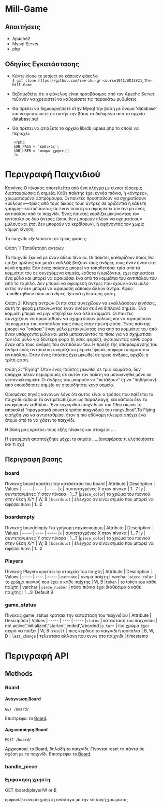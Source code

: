 
# Mill-Game

## Απαιτήσεις

* Apache2
* Mysql Server
* php

## Οδηγίες Εγκατάστασης

 * Κάντε clone το project σε κάποιον φάκελο <br/>
  `$ git clone https://github.com/iee-ihu-gr-course1941/ADISE21_The-Mill-Game`

 * Βεβαιωθείτε ότι ο φάκελος είναι προσβάσιμος από τον Apache Server. πιθανόν να χρειαστεί να καθορίσετε τις παρακάτω ρυθμίσεις.

 * Θα πρέπει να δημιουργήσετε στην Mysql την βάση με όνομα 'database' και να φορτώσετε σε αυτήν την βάση τα δεδομένα από το αρχείο database.sql

 * Θα πρέπει να φτιάξετε το αρχείο lib/db_upass.php το οποίο να περιέχει:
```
    <?php
	$DB_PASS = 'κωδικός';
	$DB_USER = 'όνομα χρήστη';
    ?>
```

# Περιγραφή Παιχνιδιού

Κανόνες
Ο πίνακας αποτελείται από ένα πλέγμα με είκοσι τέσσερις διασταυρώσεις ή σημεία. Κάθε παίκτης έχει εννέα πιόνια, ή «άντρες», χρωματισμένα ασπρόμαυρα. Οι παίκτες προσπαθούν να σχηματίσουν «μύλους»—τρεις από τους δικούς τους άντρες σε οριζόντια ή κάθετη γραμμή—επιτρέποντας σε έναν παίκτη να αφαιρέσει τον άντρα ενός αντιπάλου από το παιχνίδι. Ένας παίκτης κερδίζει μειώνοντας τον αντίπαλο σε δύο άντρες (όπου δεν μπορούν πλέον να σχηματίσουν μύλους και έτσι δεν μπορούν να κερδίσουν), ή αφήνοντάς τον χωρίς νόμιμη κίνηση.

Το παιχνίδι εξελίσσεται σε τρεις φάσεις:

Φάση 1: Τοποθέτηση αντρών

Το παιχνίδι ξεκινά με έναν άδειο πίνακα. Οι παίκτες καθορίζουν ποιος θα παίξει πρώτος και μετά εναλλάξ βάζουν τους άνδρες τους έναν έναν στα κενά σημεία. Εάν ένας παίκτης μπορεί να τοποθετήσει τρία από τα κομμάτια του σε συνεχόμενα σημεία, κάθετα ή οριζόντια, έχει σχηματίσει ένα μύλο και μπορεί να αφαιρέσει ένα από τα κομμάτια του αντιπάλου του από το ταμπλό. Δεν μπορεί να αφαίρεση άντρες που έχουν κάνει μύλο εκτός αν δεν μπορεί να αφαίρεση κάποιον άλλον άντρα. Αφού τοποθετηθούν όλοι οι άνδρες, ξεκινά η δεύτερη φάση.

Φάση 2: Κίνηση αντρών
Οι παίκτες συνεχίζουν να εναλλάσσουν κινήσεις, αυτή τη φορά μετακινώντας έναν άνδρα σε ένα διπλανό σημείο. Ένα κομμάτι μπορεί να μην «πηδήξει» ένα άλλο κομμάτι. Οι παίκτες συνεχίζουν να προσπαθούν να σχηματίσουν μύλους και να αφαιρέσουν τα κομμάτια του αντιπάλου τους όπως στην πρώτη φάση. Ένας παίκτης μπορεί να "σπάσει" έναν μύλο μετακινώντας ένα από τα κομμάτια του από έναν υπάρχοντα μύλο και μετά μετακινώντας το πίσω για να σχηματίσει τον ίδιο μύλο για δεύτερη φορά (ή όσες φορές), αφαιρώντας κάθε φορά έναν από τους άνδρες του αντιπάλου του. Η πράξη της απομάκρυνσης του άνδρα ενός αντιπάλου ονομάζεται μερικές φορές «σφυροκόπημα» του αντιπάλου. Όταν ένας παίκτης έχει μειωθεί σε τρεις άνδρες, αρχίζει η τρίτη φάση.

Φάση 3: "Flying"
Όταν ένας παίκτης μειωθεί σε τρία κομμάτια, δεν υπάρχει πλέον περιορισμός σε αυτόν τον παίκτη να μετακινηθεί μόνο σε γειτονικά σημεία: Οι άνδρες του μπορούν να "πετάξουν" (ή να "πηδήσουν) από οποιοδήποτε σημείο σε οποιοδήποτε κενό σημείο.

Ορισμένες πηγές κανόνων λένε ότι αυτός είναι ο τρόπος που παίζεται το παιχνίδι κάποιοι το αντιμετωπίζουν ως παραλλαγή, και κάποιοι δεν το αναφέρουν καθόλου. Ένα εγχειρίδιο παιχνιδιών του 19ου αιώνα το αποκαλεί "πραγματικά ρουστίκ τρόπο παιχνιδιού του παιχνιδιού".Το Flying εισήχθη για να αντισταθμίσει όταν η πιο αδύναμη πλευρά απέχει ένα άτομο από το να χάσει το παιχνίδι.


Η βάση μας κρατάει τους εξής πίνακες και στοιχεία ....

Η εφαρμογή απαπτύχθηκε μέχρι το σημείο .....(αναφέρετε τι υλοποιήσατε και τι όχι)

## Περιγραφη βασης
### board
Πίνακας board κρατάει την κατάσταση του board 
| Attribute | Description | Values
| ----- | ---- | -----
|`x` | συντεταγμένες Χ στον πίνακα | 1...7
|`y` | συντεταγμένες Υ στον πίνακα | 1...7
|`piece_color`| το χρώμα του πιονιού στην θέση Χ/Υ | W, B
| `boardslot` | έλεγχος αν είναι σημείο που μπορεί να αφήσει πιόνι | 1...0
### boardempty
Πίνακας boardempty Για γρήγορη αρχικοποίηση
| Attribute | Description | Values
| ----- | ---- | -----
|`x` | συντεταγμένες Χ στον πίνακα | 1...7
|`y` | συντεταγμένες Υ στον πίνακα | 1...7
|`piece_color`| το χρώμα του πιονιού στην θέση Χ/Υ | W, B
| `boardslot` | έλεγχος αν είναι σημείο που μπορεί να αφήσει πιόνι | 1...0
### Players
Πίνακας Players κρατάει τα στοιχεία του παίχτη
| Attribute | Description | Values
| ----- | ---- | -----
|`username` | όνομα παίχτη | varchar
|`piece_color`      | το χρώμα πιονιού που έχει ο κάθε παίχτης  | W, B
|`token`            | το token του κάθε παίχτη                  | varchar
| `piece_number`    | πόσα πιόνια έχει διαθέσιμα ο κάθε παίχτης | 1...9, Default 9
### game_status
Πινακας game_status κραταει την κατασταση του παιχνιδιου
| Attribute | Description | Values
| ----- | ---- | -----
|`status` | κατάσταση του παιχνιδου | not active','initialized','started','ended','aborded
|`p_turn`      | πιο χρώμα έχει σειρά να παίξει  | W, B
|`result`            | πιος κερδισε το παιχνιδι ή ισοπαλια   | B, W, D
| `last_change`    | τελευταια αλλαγη που εγινε στο παιχνιδι | timestamp


# Περιγραφή API

## Methods

### Board

#### Ανάγνωση Board

```
GET /board/
```

Επιστρέφει το [Board](#Board).

#### Αρχικοποίηση Board
```
POST /board/
```

Αρχικοποιεί το Board, δηλαδή το παιχνίδι. Γίνονται reset τα πάντα σε σχέση με το παιχνίδι.
Επιστρέφει το [Board](#Board).



### handle_piece



### Εμφανηση χρηστη

GET /board/player/W or B

εμφανίζει όνομα χρήστη ανάλογα με την επιλογή χρώματος